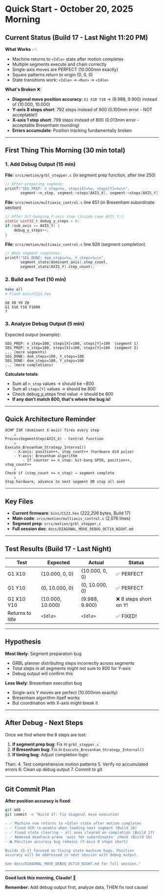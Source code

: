 # Quick Start - October 20, 2025 Morning

## Current Status (Build 17 - Last Night 11:20 PM)

**What Works** ✅:
- Machine returns to `<Idle>` state after motion completes
- Multiple segments execute and chain correctly
- Single-axis moves are PERFECT (10.000mm exactly)
- Square patterns return to origin (0, 0, 0)
- State transitions work: `<Idle>` → `<Run>` → `<Idle>`

**What's Broken** ❌:
- **Diagonal move position accuracy**: `G1 X10 Y10` → (9.988, 9.900) instead of (10.000, 10.000)
- **Y-axis 8 steps short**: 792 steps instead of 800 (0.100mm error - NOT acceptable!)
- **X-axis 1 step short**: 799 steps instead of 800 (0.013mm error - acceptable Bresenham rounding)
- **Errors accumulate**: Position tracking fundamentally broken

---

## First Thing This Morning (30 min total)

### 1. Add Debug Output (15 min)

**File**: `srcs/motion/grbl_stepper.c` (in segment prep function, after line 250)
```c
// After preparing segment:
printf("SEG_PREP: n_step=%u, steps[X]=%u, steps[Y]=%u\n",
       segment->n_step, segment->steps[AXIS_X], segment->steps[AXIS_Y]);
```

**File**: `srcs/motion/multiaxis_control.c` line 651 (in Bresenham subordinate section)
```c
// After bit-banging Y-axis step (inside case AXIS_Y:):
static uint32_t debug_y_steps = 0;
if (sub_axis == AXIS_Y) {
    debug_y_steps++;
}
```

**File**: `srcs/motion/multiaxis_control.c` line 928 (segment completion)
```c
// When segment completes:
printf("SEG_DONE: dom_steps=%u, Y_steps=%u\n",
       segment_state[dominant_axis].step_count,
       segment_state[AXIS_Y].step_count);
```

### 2. Build and Test (10 min)

```bash
make all
# Flash bins/CS23.hex
```

```gcode
G0 X0 Y0 Z0
G1 X10 Y10 F1000
?
```

### 3. Analyze Debug Output (5 min)

Expected output (example):
```
SEG_PREP: n_step=100, steps[X]=100, steps[Y]=100  (segment 1)
SEG_PREP: n_step=100, steps[X]=100, steps[Y]=100  (segment 2)
... (more segments)
SEG_DONE: dom_steps=100, Y_steps=100
SEG_DONE: dom_steps=100, Y_steps=100
... (more completions)
```

**Calculate totals**:
- Sum all `n_step` values → should be ~800
- Sum all `steps[Y]` values → should be 800
- Check debug_y_steps final value → should be 800
- **If any don't match 800, that's where the bug is!**

---

## Quick Architecture Reminder

```
OCMP ISR (dominant X-axis) fires every step
    ↓
ProcessSegmentStep(AXIS_X) - Central function
    ↓
Execute_Bresenham_Strategy_Internal()
    - X-axis: position++, step_count++ (hardware did pulse)
    - Y-axis: Bresenham algorithm
        - If counter >= n_step: bit-bang GPIO, position++, step_count++
    ↓
Check if (step_count >= n_step) → segment complete
    ↓
Stop hardware, advance to next segment OR stop all axes
```

---

## Key Files

- **Current firmware**: `bins/CS23.hex` (222,206 bytes, Build 17)
- **Main code**: `srcs/motion/multiaxis_control.c` (2,076 lines)
- **Segment prep**: `srcs/motion/grbl_stepper.c`
- **Full session doc**: `docs/DIAGONAL_MOVE_DEBUG_OCT19_NIGHT.md`

---

## Test Results (Build 17 - Last Night)

| Test | Expected | Actual | Status |
|------|----------|--------|--------|
| G1 X10 | (10.000, 0, 0) | (10.000, 0, 0) | ✅ PERFECT |
| G1 Y10 | (0, 10.000, 0) | (0, 10.000, 0) | ✅ PERFECT |
| G1 X10 Y10 | (10.000, 10.000) | (9.988, 9.900) | ❌ 8 steps short on Y! |
| Returns to Idle | `<Idle>` | `<Idle>` | ✅ FIXED! |

---

## Hypothesis

**Most likely**: Segment preparation bug
- GRBL planner distributing steps incorrectly across segments
- Total steps in all segments might not sum to 800 for Y-axis
- Debug output will confirm this

**Less likely**: Bresenham execution bug
- Single-axis Y moves are perfect (10.000mm exactly)
- Bresenham algorithm itself works
- But coordination with X-axis might break it

---

## After Debug - Next Steps

Once we find where the 8 steps are lost:

1. **If segment prep bug**: Fix in `grbl_stepper.c`
2. **If Bresenham bug**: Fix in `Execute_Bresenham_Strategy_Internal()`
3. **If timing bug**: Adjust completion logic

Then:
4. Test comprehensive motion patterns
5. Verify no accumulated errors
6. Clean up debug output
7. Commit to git

---

## Git Commit Plan

**After position accuracy is fixed**:

```bash
git add .
git commit -m "Build 17: Fix diagonal move execution

- ✅ Machine now returns to <Idle> state after motion completes
- ✅ Fixed OCR re-enable when loading next segment (Build 16)
- ✅ Fixed state clearing - all axes cleared on completion (Build 17)
- ✅ Removed deadlock-prone 'wait for subordinates' check (Build 15)
- ❌ Position accuracy bug remains (Y-axis 8 steps short)

Builds 15-17 focused on fixing state machine bugs. Position
accuracy will be addressed in next session with debug output.

See docs/DIAGONAL_MOVE_DEBUG_OCT19_NIGHT.md for full session."
```

---

**Good luck this morning, Claude!** 🚀

**Remember**: Add debug output first, analyze data, THEN fix root cause!
